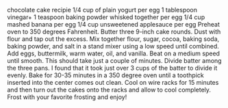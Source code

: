 chocolate cake recipie
1/4 cup of plain yogurt per egg
1 tablespoon vinegar+ 1 teaspoon baking powder whisked together per egg
1/4 cup mashed banana per egg
1/4 cup unsweetened applesauce per egg
Preheat oven to 350 degrees Fahrenheit. Butter three 9-inch cake rounds. Dust with flour and tap out the excess.
Mix together flour, sugar, cocoa, baking soda, baking powder, and salt in a stand mixer using a low speed until combined.
Add eggs, buttermilk, warm water, oil, and vanilla. Beat on a medium speed until smooth. This should take just a couple of minutes.
Divide batter among the three pans. I found that it took just over 3 cups of the batter to divide it evenly.
Bake for 30-35 minutes in a 350 degree oven until a toothpick inserted into the center comes out clean.
Cool on wire racks for 15 minutes and then turn out the cakes onto the racks and allow to cool completely.
Frost with your favorite frosting and enjoy!